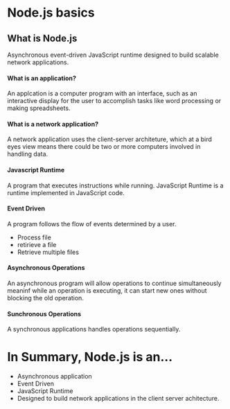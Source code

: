 # Node.js basics


## What is Node.js
Asynchronous event-driven JavaScript runtime designed to build scalable network applications.

#### What is an application?

An applcation is a computer program with an interface, such as an interactive display for the user to accomplish tasks like word processing or making spreadsheets.

#### What is a network application?

A network application uses the client-server architeture, which at a bird eyes view means there could be two or more computers involved in handling data.


#### Javascript Runtime 

A program that executes instructions while running. JavaScript Runtime is a runtime implemented in JavaScript code.

#### Event Driven

A program follows the flow of events determined by a user.
  - Process file
  - retirieve a file
  - Retrieve multiple files

#### Asynchronous Operations

An asynchronous program will allow operations to continue simultaneously meaninf while an operation is executing, it can start new ones without blocking the old operation.

#### Sunchronous Operations

A synchronous applications handles operations sequentially.

# In Summary, Node.js is an...
- Asynchronous application
- Event Driven
- JavaScript Runtime
- Designed to build network applications in the client server achitecture.
